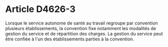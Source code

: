 # Article D4626-3

Lorsque le service autonome de santé au travail regroupe par convention plusieurs établissements, la convention fixe notamment les modalités de gestion du service et de répartition des charges. La gestion du service peut être confiée à l'un des établissements parties à la convention.